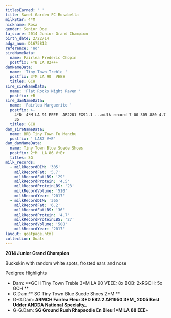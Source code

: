 ```yaml
---
titlesEarned: ' '
title: Sweet Garden FC Rosabella
milkStar: 4*M
nickname: Rosa
gender: Senior Doe
la_score: 2014 Junior Grand Champion
birth_date: 2/22/14
adga_num: D1675813
reference: 'no'
sireNameData:
  name: Fairlea Frederic Chopin
  postfix: +*B LA 82+++
damNameData:
  name: 'Tiny Town Treble '
  postfix: 3*M LA 90  VEEE
  titles: GCH
sire_sireNameData:
  name: 'Flat Rocks Night Raven '
  postfix: +B
sire_damNameData:
  name: 'Fairlea Marguerite '
  postfix: >-
    4*D  4*M LA 91 EEEE  AR2281 EX91.1 ...milk record 7-00 305 880 4.7 41 4.0
    35 
  titles: GCH
dam_sireNameData:
  name: BRB Tiny Town Fu Manchu
  postfix: ' LA87 V+E'
dam_damNameData:
  name: Tiny Town Blue Suede Shoes
  postfix: 2*M  LA 86 V+E+
  titles: SG
milk_records:
  - milkRecordDIM: '305'
    milkRecordFat: '5.7'
    milkRecordFatLBS: '29'
    milkRecordProtein: '4.5'
    milkRecordProteinLBS: '23'
    milkRecordVolume: '510'
    milkRecordYear: '2017'
  - milkRecordDIM: '365'
    milkRecordFat: '6.2'
    milkRecordFatLBS: '36'
    milkRecordProtein: '4.7'
    milkRecordProteinLBS: '27'
    milkRecordVolume: '580'
    milkRecordYear: '2017'
layout: goatpage.html
collection: Goats
---
```

**2014 Junior Grand Champion**

Buckskin with random white spots, frosted ears and nose

Pedigree Highlights

* Dam: **GCH Tiny Town Treble 3*M  LA 90  VEEE:  8x BOB: 2xRGCH: 5x GCH **
* G.Dam:** SG Tiny Town Blue Suede Shoes 2*M **
* G-G.Dam: **ARMCH Fairlea Fleur 3\*D E92.2 AR1950 3\*M_ 2005 Best Udder ANDDA National Specialty_**
* G-G.Dam: **SG Ground Rush Rhapsodie En Bleu 1*M LA 88 EEE+**
